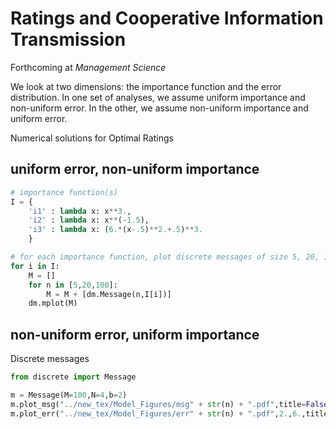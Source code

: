 # Ratings and Cooperative Information Transmission

Forthcoming at *Management Science*

We look at two dimensions: the importance function and the error distribution. In one set of analyses, we assume uniform importance and non-uniform error. In the other, we assume non-uniform importance and uniform error.

Numerical solutions for Optimal Ratings

## uniform error, non-uniform importance

```python
# importance function(s)
I = {
	'i1' : lambda x: x**3., 
	'i2' : lambda x: x**(-1.5),
	'i3' : lambda x: (6.*(x-.5)**2.+.5)**3.
	}

# for each importance function, plot discrete messages of size 5, 20, 100 
for i in I:
	M = []
	for n in [5,20,100]:
		M = M + [dm.Message(n,I[i])]
	dm.mplot(M)
```

## non-uniform error, uniform importance

Discrete messages

```python
from discrete import Message

m = Message(M=100,N=4,b=2)
m.plot_msg("../new_tex/Model_Figures/msg" + str(n) + ".pdf",title=False)
m.plot_err("../new_tex/Model_Figures/err" + str(n) + ".pdf",2.,6.,title=False)
```
